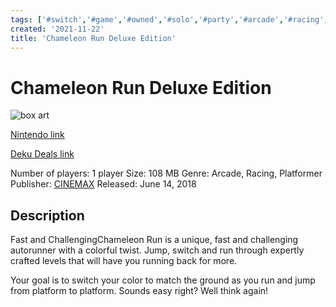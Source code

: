```yaml
---
tags: ['#switch','#game','#owned','#solo','#party','#arcade','#racing','#platformer']
created: '2021-11-22'
title: 'Chameleon Run Deluxe Edition'
---
```

# Chameleon Run Deluxe Edition

![box art](https://assets.nintendo.com/image/upload/c_pad,f_auto,h_613,q_auto,w_1089/ncom/en_US/games/switch/c/chameleon-run-deluxe-edition-switch/hero?v=2021111319)

[Nintendo link](https://www.nintendo.com/games/detail/chameleon-run-deluxe-edition-switch/)

[Deku Deals link](https://www.dekudeals.com/items/chameleon-run-deluxe-edition)

Number of players: 1 player
Size: 108 MB
Genre: Arcade, Racing, Platformer
Publisher: [CINEMAX](https://www.dekudeals.com/games?include[collection]=true&filter[publisher]=CINEMAX)
Released: June 14, 2018

## Description

Fast and ChallengingChameleon Run is a unique, fast and challenging autorunner with a colorful twist. Jump, switch and run through expertly crafted levels that will have you running back for more.

Your goal is to switch your color to match the ground as you run and jump from platform to platform. Sounds easy right? Well think again!
